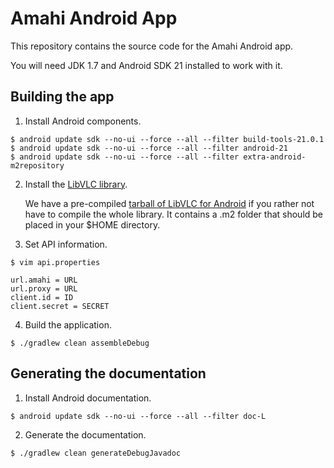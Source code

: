 # Amahi Android App

This repository contains the source code for the Amahi Android app.

You will need JDK 1.7 and Android SDK 21 installed to work with it.

## Building the app

1. Install Android components.

  ```
  $ android update sdk --no-ui --force --all --filter build-tools-21.0.1
  $ android update sdk --no-ui --force --all --filter android-21
  $ android update sdk --no-ui --force --all --filter extra-android-m2repository
  ```

2. Install the [LibVLC library](https://github.com/amahi/libvlc-android).

    We have a pre-compiled [tarball of LibVLC for Android](https://dl.dropboxusercontent.com/u/364883/Amahi/maven-1.2.tar.bz2) if you rather not have to compile the whole library.
    It contains a .m2 folder that should be placed in your $HOME directory.

3. Set API information.

  ```
  $ vim api.properties
  ```
  ```
  url.amahi = URL
  url.proxy = URL
  client.id = ID
  client.secret = SECRET
  ```

4. Build the application.

  ```
  $ ./gradlew clean assembleDebug
  ```

## Generating the documentation

1. Install Android documentation.

  ```
  $ android update sdk --no-ui --force --all --filter doc-L
  ```

2. Generate the documentation.

  ```
  $ ./gradlew clean generateDebugJavadoc
  ```
